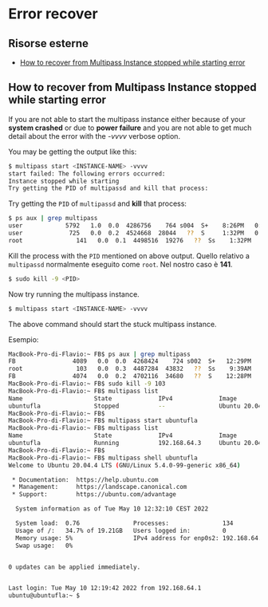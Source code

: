 # Error recover


## Risorse esterne

- [How to recover from Multipass Instance stopped while starting error](https://blog.mutantmahe.sh/2021-05-09-how-to-recover-from-multipass-instance-stopped-while-starting-error/)



## How to recover from Multipass Instance stopped while starting error

If you are not able to start the multipass instance either because of your **system crashed** or due to **power failure** and you are not able to get much detail about the error with the *-vvvv* verbose option.

You may be getting the output like this:

```bash
$ multipass start <INSTANCE-NAME> -vvvv
start failed: The following errors occurred:
Instance stopped while starting
Try getting the PID of multipassd and kill that process:
```

Try getting the `PID` of `multipassd` and **kill** that process:

```bash
$ ps aux | grep multipass
user            5792   1.0  0.0  4286756    764 s004  S+    8:26PM   0:00.00 grep multipass
user             725   0.0  0.2  4524668  28044   ??  S     1:32PM   0:01.04 multipass.gui --autostarting
root               141   0.0  0.1  4498516  19276   ??  Ss    1:32PM   0:00.90 /Library/Application Support/com.canonical.multipass/bin/multipassd --verbosity debug
```

Kill the process with the `PID` mentioned on above output.
Quello relativo a `multipassd` normalmente eseguito come `root`. Nel nostro caso è **141**.

```bash
$ sudo kill -9 <PID>
```

Now try running the multipass instance.

```bash
$ multipass start <INSTANCE-NAME> -vvvv
```

The above command should start the stuck multipass instance.


Esempio:

```bash
MacBook-Pro-di-Flavio:~ FB$ ps aux | grep multipass
FB                4089   0.0  0.0  4268424    724 s002  S+   12:29PM   0:00.00 grep multipass
root               103   0.0  0.3  4487284  43832   ??  Ss    9:39AM   0:05.53 /Library/Application Support/com.canonical.multipass/bin/multipassd --verbosity debug
FB                4074   0.0  0.2  4702116  34680   ??  S    12:28PM   0:00.36 multipass.gui --autostarting
MacBook-Pro-di-Flavio:~ FB$ sudo kill -9 103
MacBook-Pro-di-Flavio:~ FB$ multipass list
Name                    State             IPv4             Image
ubuntufla               Stopped           --               Ubuntu 20.04 LTS
MacBook-Pro-di-Flavio:~ FB$ 
MacBook-Pro-di-Flavio:~ FB$ multipass start ubuntufla
MacBook-Pro-di-Flavio:~ FB$ multipass list
Name                    State             IPv4             Image
ubuntufla               Running           192.168.64.3     Ubuntu 20.04 LTS
MacBook-Pro-di-Flavio:~ FB$ 
MacBook-Pro-di-Flavio:~ FB$ multipass shell ubuntufla
Welcome to Ubuntu 20.04.4 LTS (GNU/Linux 5.4.0-99-generic x86_64)

 * Documentation:  https://help.ubuntu.com
 * Management:     https://landscape.canonical.com
 * Support:        https://ubuntu.com/advantage

  System information as of Tue May 10 12:32:10 CEST 2022

  System load:  0.76               Processes:               134
  Usage of /:   34.7% of 19.21GB   Users logged in:         0
  Memory usage: 5%                 IPv4 address for enp0s2: 192.168.64.3
  Swap usage:   0%


0 updates can be applied immediately.


Last login: Tue May 10 12:19:42 2022 from 192.168.64.1
ubuntu@ubuntufla:~ $
```
